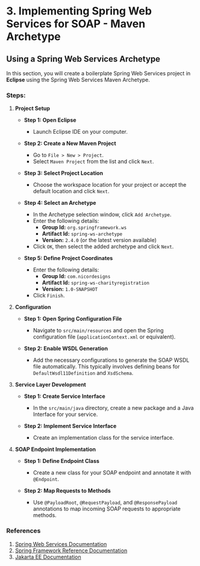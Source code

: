 # 3. Implementing Spring Web Services for SOAP - Maven Archetype

## Using a Spring Web Services Archetype

In this section, you will create a boilerplate Spring Web Services project in **Eclipse** using the Spring Web Services Maven Archetype.

### Steps:

1. **Project Setup**
   - **Step 1: Open Eclipse**
     - Launch Eclipse IDE on your computer.

   - **Step 2: Create a New Maven Project**
     - Go to `File > New > Project`.
     - Select `Maven Project` from the list and click `Next`.

   - **Step 3: Select Project Location**
     - Choose the workspace location for your project or accept the default location and click `Next`.

   - **Step 4: Select an Archetype**
     - In the Archetype selection window, click `Add Archetype`.
     - Enter the following details:
       - **Group Id:** `org.springframework.ws`
       - **Artifact Id:** `spring-ws-archetype`
       - **Version:** `2.4.0` (or the latest version available)
     - Click `OK`, then select the added archetype and click `Next`.

   - **Step 5: Define Project Coordinates**
     - Enter the following details:
       - **Group Id:** `com.nicordesigns`
       - **Artifact Id:** `spring-ws-charityregistration`
       - **Version:** `1.0-SNAPSHOT`
     - Click `Finish`.

2. **Configuration**
   - **Step 1: Open Spring Configuration File**
     - Navigate to `src/main/resources` and open the Spring configuration file (`applicationContext.xml` or equivalent).

   - **Step 2: Enable WSDL Generation**
     - Add the necessary configurations to generate the SOAP WSDL file automatically. This typically involves defining beans for `DefaultWsdl11Definition` and `XsdSchema`.

3. **Service Layer Development**
   - **Step 1: Create Service Interface**
     - In the `src/main/java` directory, create a new package and a Java Interface for your service.

   - **Step 2: Implement Service Interface**
     - Create an implementation class for the service interface.

4. **SOAP Endpoint Implementation**
   - **Step 1: Define Endpoint Class**
     - Create a new class for your SOAP endpoint and annotate it with `@Endpoint`.

   - **Step 2: Map Requests to Methods**
     - Use `@PayloadRoot`, `@RequestPayload`, and `@ResponsePayload` annotations to map incoming SOAP requests to appropriate methods.


### References

1. [Spring Web Services Documentation](https://docs.spring.io/spring-ws/docs/current/reference/)
2. [Spring Framework Reference Documentation](https://docs.spring.io/spring-framework/docs/current/reference/html/web.html)
3. [Jakarta EE Documentation](https://jakarta.ee/specifications/)
